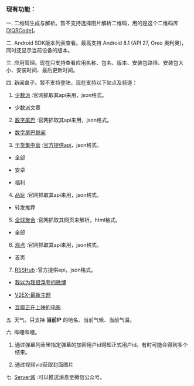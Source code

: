 ### 现有功能：

一. 二维码生成与解析。暂不支持选择图片解析二维码，用的是这个二维码库 [[XQRCode](https://github.com/xuexiangjys/XQRCode)]。

二. Android SDK版本列表查看。最高支持 Android 8.1 (API 27, Oreo 奥利奥)，同时还显示当前设备的版本。

三. 应用管理。现在只支持查看应用名称、包名、版本、安装包路径、安装包大小、安装时间、最后更新时间。

四. 新闻盒子。暂不支持登陆，现在支持以下站点及频道：

1. [少数派](https://www.sspai.com/) :官网抓取其api来用，json格式。

- 少数派文章

2. [数字尾巴](http://www.dgtle.com/) :官网抓取其api来用，json格式。

- [数字尾巴鲸闻](http://news.dgtle.com/)

3. [干货集中营](http://gank.io/) :[官方提供api](http://gank.io/api)，json格式。

- 全部

- 安卓

- 福利

4. [品玩](http://www.pingwest.com/) :官网抓取其api来用，json格式。

- 转发推荐

5. [全球聚合](http://all.gl/) :官网抓取其网页来解析，html格式。

- 全部

6. [观点](http://www.guandn.com/) :官网抓取其api来用，json格式。

- 首页

7. [RSSHub](https://docs.rsshub.app/) :官方提供api，json格式。

- [我以为我很浮夸的微博](https://weibo.com/u/6180475384)

- [V2EX-最新主题](https://www.v2ex.com)

- [豆瓣正在上映的电影](https://movie.douban.com/cinema/nowplaying/guangzhou/)

五. 天气。只支持 **当前IP** 的地名、当前气候、当前气温。

六. 哔哩哔哩。

1. 通过弹幕列表里指定弹幕的加密用户id得知正式用户id。有时可能会得到多个结果。

2. 通过视频vid获取封面图片

七. [Server酱](http://sc.ftqq.com/3.version) :可以推送消息至微信公众号。
